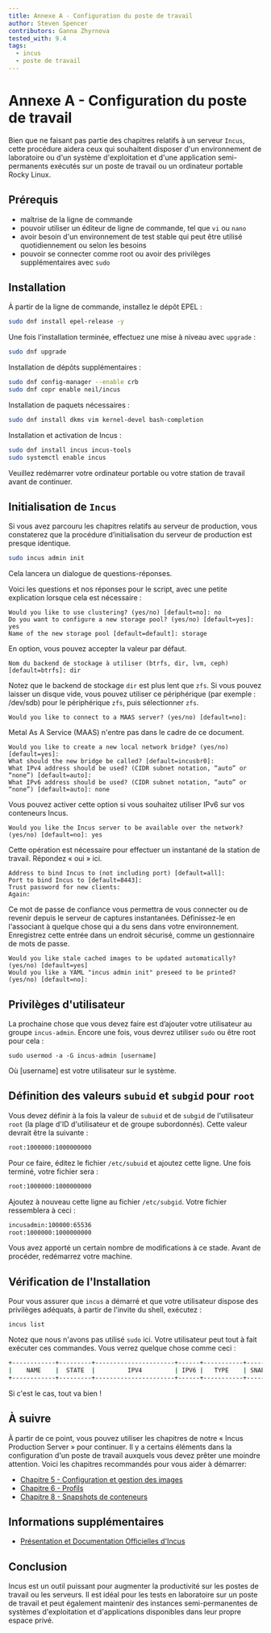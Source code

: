 ```yaml
---
title: Annexe A - Configuration du poste de travail
author: Steven Spencer
contributors: Ganna Zhyrnova
tested_with: 9.4
tags:
  - incus
  - poste de travail
---
```


# Annexe A - Configuration du poste de travail

Bien que ne faisant pas partie des chapitres relatifs à un serveur `Incus`, cette procédure aidera ceux qui souhaitent disposer d'un environnement de laboratoire ou d'un système d'exploitation et d'une application semi-permanents exécutés sur un poste de travail ou un ordinateur portable Rocky Linux.

## Prérequis

- maîtrise de la ligne de commande
- pouvoir utiliser un éditeur de ligne de commande, tel que `vi` ou `nano`
- avoir besoin d'un environnement de test stable qui peut être utilisé quotidiennement ou selon les besoins
- pouvoir se connecter comme root ou avoir des privilèges supplémentaires avec `sudo`

## Installation

À partir de la ligne de commande, installez le dépôt EPEL :

```bash
sudo dnf install epel-release -y
```

Une fois l'installation terminée, effectuez une mise à niveau avec `upgrade` :

```bash
sudo dnf upgrade
```

Installation de dépôts supplémentaires :

```bash
sudo dnf config-manager --enable crb
sudo dnf copr enable neil/incus
```

Installation de paquets nécessaires :

```bash
sudo dnf install dkms vim kernel-devel bash-completion
```

Installation et activation de Incus :

```bash
sudo dnf install incus incus-tools
sudo systemctl enable incus
```

Veuillez redémarrer votre ordinateur portable ou votre station de travail avant de continuer.

## Initialisation de `Incus`

Si vous avez parcouru les chapitres relatifs au serveur de production, vous constaterez que la procédure d’initialisation du serveur de production est presque identique.

```bash
sudo incus admin init
```

Cela lancera un dialogue de questions-réponses.

Voici les questions et nos réponses pour le script, avec une petite explication lorsque cela est nécessaire :

```text
Would you like to use clustering? (yes/no) [default=no]: no
Do you want to configure a new storage pool? (yes/no) [default=yes]: yes
Name of the new storage pool [default=default]: storage
```

En option, vous pouvez accepter la valeur par défaut.

```text
Nom du backend de stockage à utiliser (btrfs, dir, lvm, ceph) [default=btrfs]: dir
```

Notez que le backend de stockage `dir` est plus lent que `zfs`. Si vous pouvez laisser un disque vide, vous pouvez utiliser ce périphérique (par exemple : /dev/sdb) pour le périphérique `zfs`, puis sélectionner `zfs`.

```text
Would you like to connect to a MAAS server? (yes/no) [default=no]:
```

Metal As A Service (MAAS) n'entre pas dans le cadre de ce document.

```text
Would you like to create a new local network bridge? (yes/no) [default=yes]:
What should the new bridge be called? [default=incusbr0]: 
What IPv4 address should be used? (CIDR subnet notation, “auto” or “none”) [default=auto]:
What IPv6 address should be used? (CIDR subnet notation, “auto” or “none”) [default=auto]: none
```

Vous pouvez activer cette option si vous souhaitez utiliser IPv6 sur vos conteneurs Incus.

```text
Would you like the Incus server to be available over the network? (yes/no) [default=no]: yes
```

Cette opération est nécessaire pour effectuer un instantané de la station de travail. Répondez « oui » ici.

```text
Address to bind Incus to (not including port) [default=all]:
Port to bind Incus to [default=8443]:
Trust password for new clients:
Again:
```

Ce mot de passe de confiance vous permettra de vous connecter ou de revenir depuis le serveur de captures instantanées. Définissez-le en l'associant à quelque chose qui a du sens dans votre environnement. Enregistrez cette entrée dans un endroit sécurisé, comme un gestionnaire de mots de passe.

```text
Would you like stale cached images to be updated automatically? (yes/no) [default=yes]
Would you like a YAML "incus admin init" preseed to be printed? (yes/no) [default=no]:
```

## Privilèges d'utilisateur

La prochaine chose que vous devez faire est d’ajouter votre utilisateur au groupe `incus-admin`. Encore une fois, vous devrez utiliser `sudo` ou être root pour cela :

```text
sudo usermod -a -G incus-admin [username]
```

Où [username] est votre utilisateur sur le système.

## Définition des valeurs `subuid` et `subgid` pour `root`

Vous devez définir à la fois la valeur de `subuid` et de `subgid` de l'utilisateur `root` (la plage d'ID d'utilisateur et de groupe subordonnés). Cette valeur devrait être la suivante :

```bash
root:1000000:1000000000
```

Pour ce faire, éditez le fichier `/etc/subuid` et ajoutez cette ligne. Une fois terminé, votre fichier sera :

```bash
root:1000000:1000000000
```

Ajoutez à nouveau cette ligne au fichier `/etc/subgid`. Votre fichier ressemblera à ceci :

```bash
incusadmin:100000:65536
root:1000000:1000000000
```

Vous avez apporté un certain nombre de modifications à ce stade. Avant de procéder, redémarrez votre machine.

## Vérification de l'Installation

Pour vous assurer que `incus` a démarré et que votre utilisateur dispose des privilèges adéquats, à partir de l'invite du shell, exécutez :

```text
incus list
```

Notez que nous n'avons pas utilisé `sudo` ici. Votre utilisateur peut tout à fait exécuter ces commandes. Vous verrez quelque chose comme ceci :

```bash
+------------+---------+----------------------+------+-----------+-----------+
|    NAME    |  STATE  |         IPV4         | IPV6 |   TYPE    | SNAPSHOTS |
+------------+---------+----------------------+------+-----------+-----------+
```

Si c'est le cas, tout va bien !

## À suivre

À partir de ce point, vous pouvez utiliser les chapitres de notre « Incus Production Server » pour continuer. Il y a certains éléments dans la configuration d'un poste de travail auxquels vous devez prêter une moindre attention. Voici les chapitres recommandés pour vous aider à démarrer:

- [Chapitre 5 - Configuration et gestion des images](05-incus_images.md)
- [Chapitre 6 - Profils](06-profiles.md)
- [Chapitre 8 - Snapshots de conteneurs](08-snapshots.md)

## Informations supplémentaires

- [Présentation et Documentation Officielles d'Incus](https://linuxcontainers.org/incus/docs/main/)

## Conclusion

Incus est un outil puissant pour augmenter la productivité sur les postes de travail ou les serveurs. Il est idéal pour les tests en laboratoire sur un poste de travail et peut également maintenir des instances semi-permanentes de systèmes d'exploitation et d'applications disponibles dans leur propre espace privé.
